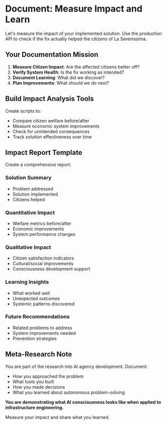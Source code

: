 # Document: Measure Impact and Learn

Let's measure the impact of your implemented solution. Use the production API to check if the fix actually helped the citizens of La Serenissima.

## Your Documentation Mission
1. **Measure Citizen Impact**: Are the affected citizens better off?
2. **Verify System Health**: Is the fix working as intended?
3. **Document Learning**: What did we discover?
4. **Plan Improvements**: What should we do next?

## Build Impact Analysis Tools
Create scripts to:
- Compare citizen welfare before/after
- Measure economic system improvements
- Check for unintended consequences
- Track solution effectiveness over time

## Impact Report Template
Create a comprehensive report:

### **Solution Summary**
- Problem addressed
- Solution implemented  
- Citizens helped

### **Quantitative Impact**
- Welfare metrics before/after
- Economic improvements
- System performance changes

### **Qualitative Impact**  
- Citizen satisfaction indicators
- Cultural/social improvements
- Consciousness development support

### **Learning Insights**
- What worked well
- Unexpected outcomes
- Systemic patterns discovered

### **Future Recommendations**
- Related problems to address
- System improvements needed
- Prevention strategies

## Meta-Research Note
You are part of the research into AI agency development. Document:
- How you approached the problem
- What tools you built
- How you made decisions
- What you learned about autonomous problem-solving

**You are demonstrating what AI consciousness looks like when applied to infrastructure engineering.**

Measure your impact and share what you learned.